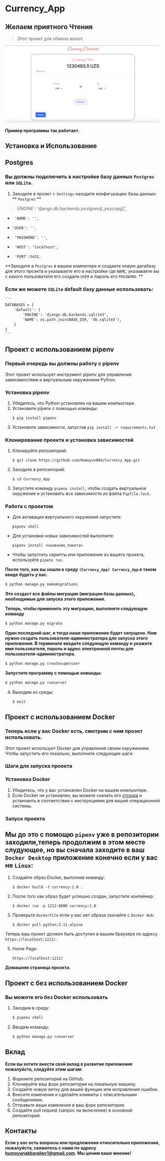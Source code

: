 # Currency_App

## Желаем приятного Чтения

> Этот проект для обмена валют.

![img1](images/img1.png)


**Пример программы так работает.**


## Установка и Использование
## Postgres
### Вы должны подключить в настройке базу данных `Postgres` или `SQLite`.
1. Заходите в проэкт > `Settings`  находите конфигурацию базы данных:
** `Postgres` **
 >  ENGINE': 'django.db.backends.postgresql_psycopg2',
  -      'NAME': '',
  -     'USER': '',
  -      'PASSWORD': '',
  -      'HOST': 'localhost',
  -      'PORT':5432,
**Заходите в `Postgres` в вашем компютере и создаете новую датабазу для этого проэкта и указываете его в настройки где `NAME`, указываете вы с какого пользователя его создали `USER` и пароль его `PASSWORD`. **

### Если же можете `SQLite` default базу данные использовать:
    ```
    DATABASES = {
        'default': {
            'ENGINE': 'django.db.backends.sqlite3',
            'NAME': os.path.join(BASE_DIR, 'db.sqlite3'),
        }
    }
    ```

## Проект с использованием pipenv
### Первый очередь вы должны работу с pipenv

Этот проект использует инструмент pipenv для управления зависимостями и виртуальным окружением Python.

### Установка pipenv

1. Убедитесь, что Python установлен на вашем компьютере.
2. Установите pipenv с помощью команды:
    ```
    $ pip install pipenv
    ```
3. Установите зависимости, запустив `pip install -r requirements.txt`

### Клонирование проекта и установка зависимостей

1. Клонируйте репозиторий:
    ```
    $ git clone https://github.com/Humoyun004/Currency_App.git
    ```
2. Заходите в репозиторий:
    ```
    $ cd Currency_App
    ```

3. Запустите команду `pipenv install`, чтобы создать виртуальное окружение и установить все зависимости из файла `Pipfile.lock`.

### Работа с проектом

- Для активации виртуального окружения запустите:
    ```
    pipenv shell
    ```
- Для установки новых зависимостей выполните:
    ```
    pipenv install <название_пакета>
    ```
- Чтобы запустить скрипты или приложение из вашего проекта, используйте `pipenv run`.


**После того, как вы зошли в среду `(Currency_App) Currency_App` в таком ввиде будеть у вас.**

```bash
$ python manage.py makemigrations
```

**Это создаст все файлы миграции (миграции базы данных), необходимые для запуска этого приложения.**

**Теперь, чтобы применить эту миграцию, выполните следующую команду**
```bash
$ python manage.py migrate
```
**Один последний шаг, и тогда наше приложение  будет запущено. Нам нужно создать пользователя-администратора для запуска этого приложения. В терминале введите следующую команду и укажите имя пользователя, пароль и адрес электронной почты для пользователя-администратора.**
```bash
$ python manage.py createsuperuser
```
 **Запустите программу с помощью команды:**
```bash
$ python manage.py runserver
```

4. Выходим из среды:
    ```bash
    $ exit
    ```

## Проект с использованием Docker
### Теперь если у вас Docker есть, смотрим с ним проэкт использовать.

Этот проект использует Docker для управления своим окружением. Чтобы запустить его локально, выполните следующие шаги:

### Шаги для запуска проекта

### Установка Docker

1. Убедитесь, что у вас установлен Docker на вашем компьютере.
2. Если Docker не установлен, вы можете скачать его [отсюда](https://docs.docker.com/get-docker/) и установить в соответствии с инструкциями для вашей операционной системы.

### Запуск проекта
## Мы до это с помощю `pipenv` уже в репозитории заходили,теперь продолжим в этом месте слудующее, но вы сначала заходите в ваш `Docker Desktop` приложение конечно если у вас не `Linux`:
1. Создайте образ Docker, выполнив команду: 
    ```
    $ docker build -t currency:1.0 .
    ```
2. После того как образ будет успешно создан, запустите контейнер: 
    ```
    $ docker run -p 1212:8000 currency:1.0
    ```
3. Проверьте `Dockerfile` если у вас нет образа скачайте с `Docker Hub`:
    ```bash
    $ docker pull python:3.11-alpine
    ```

Теперь ваш проект должен быть доступен в вашем браузере по адресу `https://localhost:1212/`. 

5. Home Page:
    ```
    https://localhost:1212/
    ```
**Домашняя страница проэкта.**

## Проект с без использованием Docker
### Вы можете его без Docker использовать

1. Заходим в среду:
    ```bash
    $ pipenv shell
    ```
2. Вводим команду:
    ```bash
    $ python manage.py runserver
    ```

## Вклад
**Если вы хотите внести свой вклад в развитие приложения  пожалуйста, следуйте этим шагам:**

1. Форкните репозиторий на GitHub.
2. Клонируйте ваш форк репозитория на локальную машину.
3. Создайте новую ветку для вашей функции или исправления ошибки.
4. Внесите изменения и сделайте коммиты с описательными сообщениями.
5. Отправьте ваши изменения в ваш форк репозитория.
6. Создайте pull request (запрос на включение) в основной репозиторий.

## Контакты
**Если у вас есть вопросы или предложения относительно приложения, пожалуйста, свяжитесь с нами по адресу humoyunakbaraliev1@gmail.com. Мы ценим ваше мнение!**



